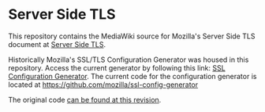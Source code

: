 Server Side TLS
===============

This repository contains the MediaWiki source for Mozilla's Server Side TLS
document at [Server Side TLS](https://wiki.mozilla.org/Security/Server_Side_TLS).

Historically Mozilla's SSL/TLS Configuration Generator was housed in this
repository. Access the current generator by following this link: [SSL Configuration Generator](https://ssl-config.mozilla.org).
The current code for the configuration generator is located at https://github.com/mozilla/ssl-config-generator

The original code [can be found at this revision](https://github.com/mozilla/server-side-tls/tree/last-revision-before-move).
